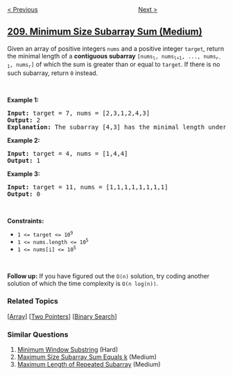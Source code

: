 <!--|This file generated by command(leetcode description); DO NOT EDIT.    |-->
<!--+----------------------------------------------------------------------+-->
<!--|@author    openset <openset.wang@gmail.com>                           |-->
<!--|@link      https://github.com/openset                                 |-->
<!--|@home      https://github.com/openset/leetcode                        |-->
<!--+----------------------------------------------------------------------+-->

[< Previous](../implement-trie-prefix-tree "Implement Trie (Prefix Tree)")
　　　　　　　　　　　　　　　　
[Next >](../course-schedule-ii "Course Schedule II")

## [209. Minimum Size Subarray Sum (Medium)](https://leetcode.com/problems/minimum-size-subarray-sum "长度最小的子数组")

<p>Given an array of positive integers <code>nums</code> and a positive integer <code>target</code>, return the minimal length of a <strong>contiguous subarray</strong> <code>[nums<sub>l</sub>, nums<sub>l+1</sub>, ..., nums<sub>r-1</sub>, nums<sub>r</sub>]</code> of which the sum is greater than or equal to <code>target</code>. If there is no such subarray, return <code>0</code> instead.</p>

<p>&nbsp;</p>
<p><strong>Example 1:</strong></p>

<pre>
<strong>Input:</strong> target = 7, nums = [2,3,1,2,4,3]
<strong>Output:</strong> 2
<strong>Explanation:</strong> The subarray [4,3] has the minimal length under the problem constraint.
</pre>

<p><strong>Example 2:</strong></p>

<pre>
<strong>Input:</strong> target = 4, nums = [1,4,4]
<strong>Output:</strong> 1
</pre>

<p><strong>Example 3:</strong></p>

<pre>
<strong>Input:</strong> target = 11, nums = [1,1,1,1,1,1,1,1]
<strong>Output:</strong> 0
</pre>

<p>&nbsp;</p>
<p><strong>Constraints:</strong></p>

<ul>
	<li><code>1 &lt;= target &lt;= 10<sup>9</sup></code></li>
	<li><code>1 &lt;= nums.length &lt;= 10<sup>5</sup></code></li>
	<li><code>1 &lt;= nums[i] &lt;= 10<sup>5</sup></code></li>
</ul>

<p>&nbsp;</p>
<strong>Follow up:</strong> If you have figured out the <code>O(n)</code> solution, try coding another solution of which the time complexity is <code>O(n log(n))</code>.

### Related Topics
  [[Array](../../tag/array/README.md)]
  [[Two Pointers](../../tag/two-pointers/README.md)]
  [[Binary Search](../../tag/binary-search/README.md)]

### Similar Questions
  1. [Minimum Window Substring](../minimum-window-substring) (Hard)
  1. [Maximum Size Subarray Sum Equals k](../maximum-size-subarray-sum-equals-k) (Medium)
  1. [Maximum Length of Repeated Subarray](../maximum-length-of-repeated-subarray) (Medium)
